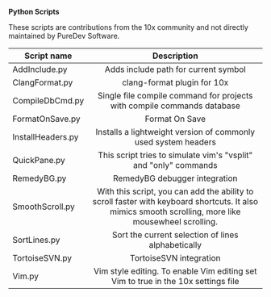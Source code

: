 
**Python Scripts**

These scripts are contributions from the 10x community and not directly maintained by PureDev Software.

|Script name     |Description|
|---             |:---:      |
AddInclude.py    |Adds include path for current symbol
ClangFormat.py   |clang-format plugin for 10x
CompileDbCmd.py  |Single file compile command for projects with compile commands database
FormatOnSave.py  |Format On Save
InstallHeaders.py|Installs a lightweight version of commonly used system headers
QuickPane.py     |This script tries to simulate vim's "vsplit" and "only" commands
RemedyBG.py      |RemedyBG debugger integration
SmoothScroll.py  |With this script, you can add the ability to scroll faster with keyboard shortcuts. It also mimics smooth scrolling, more like mousewheel scrolling.
SortLines.py     |Sort the current selection of lines alphabetically
TortoiseSVN.py   |TortoiseSVN integration
Vim.py           |Vim style editing. To enable Vim editing set Vim to true in the 10x settings file

